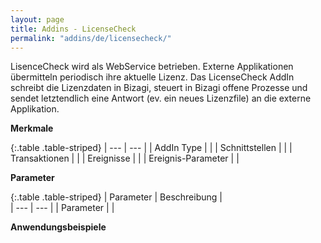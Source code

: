 ```yaml
---
layout: page
title: Addins - LicenseCheck
permalink: "addins/de/licensecheck/"
---
```


LisenceCheck wird als WebService betrieben. Externe Applikationen übermitteln periodisch ihre aktuelle Lizenz. Das LicenseCheck AddIn schreibt die Lizenzdaten in Bizagi, steuert in Bizagi offene Prozesse und sendet letztendlich eine Antwort (ev. ein neues Lizenzfile) an die externe Applikation.

__Merkmale__

{:.table .table-striped}
| --- | --- |
| AddIn Type |  |
| Schnittstellen |  |
| Transaktionen |  |
| Ereignisse |  |
| Ereignis-Parameter |  |


__Parameter__

{:.table .table-striped}
| Parameter | Beschreibung |                      
| --- | --- |
| Parameter |  |


__Anwendungsbeispiele__

